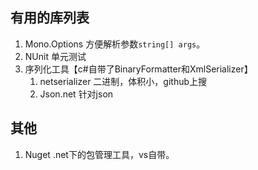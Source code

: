 
## 有用的库列表
1. Mono.Options 方便解析参数`string[] args`。
2. NUnit 单元测试
3. 序列化工具【c#自带了BinaryFormatter和XmlSerializer】
    1. netserializer 二进制，体积小，github上搜
    2. Json.net 针对json

## 其他
1. Nuget .net下的包管理工具，vs自带。